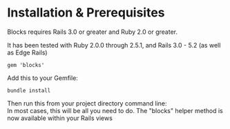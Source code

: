# Installation & Prerequisites

Blocks requires Rails 3.0 or greater and Ruby 2.0 or greater.

It has been tested with Ruby 2.0.0 through 2.5.1, and Rails 3.0 - 5.2 (as well as Edge Rails)

```
gem 'blocks'
```

<aside class="notice">
Add this to your Gemfile:
</aside>

```shell
bundle install
```

<aside class="notice">
Then run this from your project directory command line:
</aside>

<aside class="success">
In most cases, this will be all you need to do. The "blocks" helper method is now available within your Rails views
</aside>